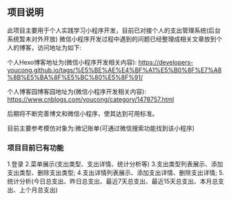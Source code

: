 ## 项目说明
此项目主要用于个人实践学习小程序开发，目前已对接个人的支出管理系统(后台系统暂未对外开放)
微信小程序开发过程中遇到的问题已经整理成相关文章放到个人的博客，访问地址为如下:

个人Hexo博客地址为(微信小程序开发相关内容):
https://developers-youcong.github.io/tags/%E5%BE%AE%E4%BF%A1%E5%B0%8F%E7%A8%8B%E5%BA%8F%E5%BC%80%E5%8F%91/


个人博客园博客园地址为(微信小程序开发相关内容):
https://www.cnblogs.com/youcong/category/1478757.html

后期将不断完善博文和微信小程序，使其达到可用标准。

目前主要参考模仿对象为:微记账单(可通过微信搜索功能找到该小程序)

### 项目目前已有功能

1.登录
2.菜单展示(支出类型、支出详情、统计分析等)
3.支出类型列表展示、添加支出类型、删除支出类型;
4.支出详情列表展示、添加支出详情、删除支出详情;
5.统计分析(今日总支出、昨日总支出、最近7天总支出、最近15天总支出、本月总支出、上个月总支出)